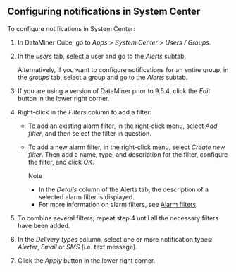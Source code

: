 ## Configuring notifications in System Center

To configure notifications in System Center:

1. In DataMiner Cube, go to *Apps* > *System Center \>* *Users / Groups.*

2. In the *users* tab, select a user and go to the *Alerts* subtab.

    Alternatively, if you want to configure notifications for an entire group, in the *groups* tab, select a group and go to the *Alerts* subtab.

3. If you are using a version of DataMiner prior to 9.5.4, click the *Edit* button in the lower right corner.

4. Right-click in the *Filters* column to add a filter:

    - To add an existing alarm filter, in the right-click menu, select *Add filter*, and then select the filter in question.

    - To add a new alarm filter, in the right-click menu, select *Create new filter*. Then add a name, type, and description for the filter, configure the filter, and click *OK*.

        > [!NOTE]
        > -  In the *Details* column of the Alerts tab, the description of a selected alarm filter is displayed.
        > -  For more information on alarm filters, see [Alarm filters](../../part_2/alarms/Alarm_filters.md).

5. To combine several filters, repeat step 4 until all the necessary filters have been added.

6. In the *Delivery types* column, select one or more notification types: *Alerter*, *Email* or *SMS* (i.e. text message).

7. Click the *Apply* button in the lower right corner.
